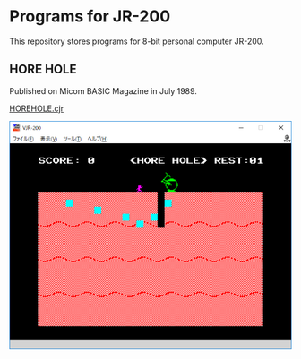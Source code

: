 # Programs for JR-200

This repository stores programs for 8-bit personal computer JR-200.

## HORE HOLE

Published on Micom BASIC Magazine in July 1989.

[HOREHOLE.cjr](../../raw/master/jr200/HOREHOLE.cjr)

![HORE HOLE main](image/HOREHOLE.png)

